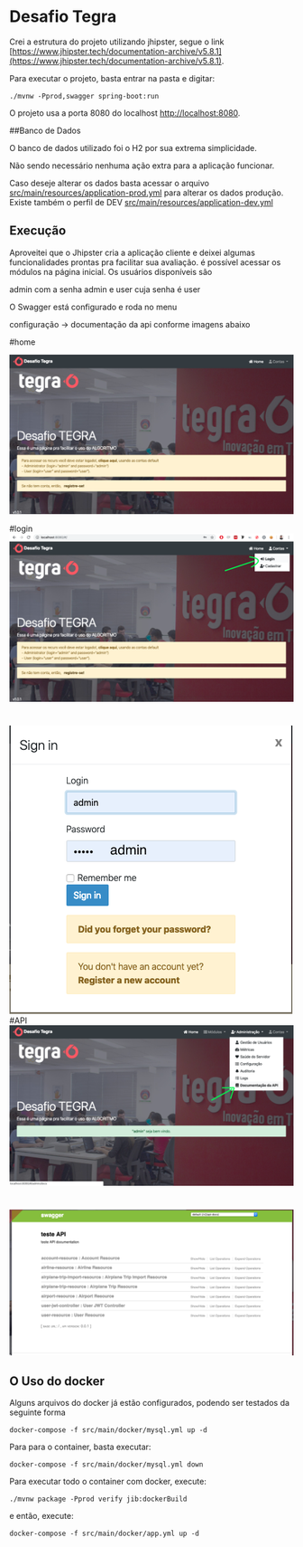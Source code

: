 # Desafio Tegra

Crei a estrutura do projeto utilizando jhipster, segue o link [https://www.jhipster.tech/documentation-archive/v5.8.1](https://www.jhipster.tech/documentation-archive/v5.8.1).

Para executar o projeto, basta entrar na pasta e digitar:

    ./mvnw -Pprod,swagger spring-boot:run

O projeto usa a porta 8080 do localhost [http://localhost:8080](http://localhost:8080).

##Banco de Dados

O banco de dados utilizado foi o H2 por sua extrema simplicidade.

Não sendo necessário nenhuma ação extra para a aplicação funcionar.

Caso deseje alterar os dados basta acessar o arquivo [src/main/resources/application-prod.yml](src/main/resources/application-prod.yml)
para alterar os dados produção.
Existe também o perfil de DEV [src/main/resources/application-dev.yml](src/main/resources/application-dev.yml)

## Execução

Aproveitei que o Jhipster cria a aplicação cliente e deixei algumas funcionalidades prontas pra facilitar sua avaliação.
é possível acessar os módulos na página inicial.
Os usuários disponíveis são

admin com a senha admin
e user cuja senha é user

O Swagger está configurado e roda no menu

configuração -> documentação da api conforme imagens abaixo

#home

![home](src/main/resources/docs/images/home.png)

#login
![Login](src/main/resources/docs/images/login.png)

#

![Login2](src/main/resources/docs/images/login2.png)
#API
![API](src/main/resources/docs/images/api.png)

#

![API2](src/main/resources/docs/images/api2.png)

## O Uso do docker

Alguns arquivos do docker já estão configurados, podendo ser testados da seguinte forma

    docker-compose -f src/main/docker/mysql.yml up -d

Para para o container, basta executar:

    docker-compose -f src/main/docker/mysql.yml down

Para executar todo o container com docker, execute:

    ./mvnw package -Pprod verify jib:dockerBuild

e então, execute:

    docker-compose -f src/main/docker/app.yml up -d
